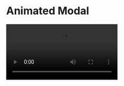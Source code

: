 # Animated Modal

<video src="animate-cover-photo-rotation.mp4" autoplay loop controls/>

We are going to build the animation effects for the modal transition.

# Animating Modal Opacity

The first effect is simple. We adjust opacity to fade in and fade out the entire modal component.

### Exercise: Animated Opacity

Let's animate `opacity` in the root `App` component:

```js
interface AnimatedProps {
  opacity: Animated.Base;
}

export class App extends React.Component<Props, State> {
  private animated: AnimatedProps;

  // ...
}
```

Then we pass `opacity` down into `PhotoModal` as a prop. To keep our componenets stylistically consistent, transfer `opacity` from `this.props` to `this.animated`:

```js
interface Props {
  opacity: Animated.Base;
}

interface AnimatedProps {
  opacity: Animated.Base;
}

export class PhotosModal extends Component<Props, State> {
  private animated: AnimatedProps;

  constructor(props: Props) {
    super(props);

    this.animated = {
      opacity: this.props.opacity,
    };
  }

  // ...
}
```

+ Animate the `opacity` value.
+ Use `setState` to mount and unmount `PhotosModal`.

Your result:

<video src="fade-in-photos-modal.mp4" controls/>

# Animate Cover Photo

Animating the cover photo from its initial position in the scroll view to its final position in the modal is somewhat tricky. We'll divide the work into multiple steps:

1. Measure the initial position of the cover photo.
2. Calculate the final position of the cover photo, and animate it.
3. Get rotation to work.

### Exercise: Measuring Cover Photo

Let's modify `ShowPhotoModalFunction` so it gets the initial layout of the cover photo as the second argument:

```js
// types.ts
export type ShowPhotoModalFunction = (
  post: PhotoPost,
  initialCoverImageLayout: LayoutRectangle
) => void;
```

We want to ultimately pass the `initialCoverImageLayout` to `PhotosModal` as a prop:

```js
// PhotosModal.tsx
interface Props {
  // ...
  initialCoverImageLayout: LayoutRectangle;
}
```

Print `initialCoverImageLayout` when a cover photo is clicked.

You should see:

<video src="measure-cover-photo.mp4" controls/>

Hint 1: Use [measureInWindow](https://github.com/facebook/react/blob/8ea1cf4ee0f5315c4190a9e67e15f0f7404cb0cf/src/renderers/native/NativeMethodsMixin.js#L108) to get the layout of a view relative to the window.
  + Example: [layout/measureView.js](https://github.com/hayeah/react-native-experiments/blob/master/layout/measureView.js#L23-L25)

Hint 2: Try to use Promise and async/await could to asynchronous code nicer.

```js
measureCoverPhoto = async (): Promise<LayoutRectangle> => {
  // ...
}

showModal = async () => {
  const { showImageModal, post } = this.props;

  const layout = await this.measureCoverPhoto();

  showImageModal(post, layout);
}
```

### Exercise: Animate Cover Photo

`Animated` does not have special support to animate the `LayoutRectangle`, so we'll animate 4 properties in parallel:

```js
interface AnimatedProps {
  opacity: Animated.Base;

  coverPhotoLayout: {
    top: Animated.Base,
    left: Animated.Base,
    width: Animated.Base,
    height: Animated.Base,
  };
}
```

Initialize these four `Animated.Value` instances with the values of the initial layout rectangle.

From the previous exercise we have the starting layout of the cover image, now we'll need to calculate the final layout of the cover image. Here's the tedious code to fit and center the cover image:

```js
animateCoverPhoto() {
  const { post, windowLayout } = this.props;
  const coverPhotoSize = post.photos[0].original_size;

  // Fit and center
  const { width, height } = fitInRect(windowLayout, coverPhotoSize);
  const top = windowLayout.height / 2 - height / 2;
  const left = windowLayout.width / 2 - width / 2;

  // ...
}

```

Your result:

<video src="animated-cover-photo.mp4" controls/>

### Exercise: Animate Cover Photo Rotation

When the screen is rotated, you should animate the cover photo to its new position.

Use `componentDidUpdate` to detect if the window layout had changed:

```js
componentDidUpdate(oldProps: Props) {
  if (oldProps.windowLayout !== this.props.windowLayout) {
    console.log("window layout changed");
    this.animateCoverPhoto();
  }
}
```

Your result:

<video src="animate-cover-photo-rotation.mp4" controls/>


### Exercise: Test Android

Make sure your app works on Android.

Your result:

<video src="android-animated-cover-photo.mp4" controls/>

